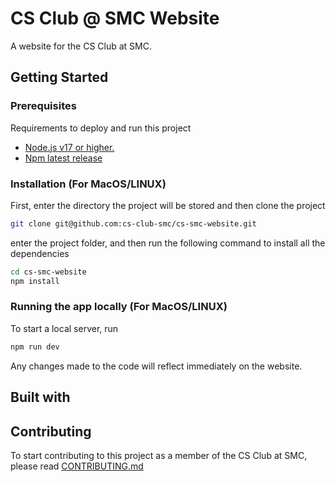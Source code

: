 # CS Club @ SMC Website
A website for the CS Club at SMC.

## Getting Started
### Prerequisites
Requirements to deploy and run this project
- [Node.js v17 or higher.](https://nodejs.org/en/about/previous-releases)
- [Npm latest release](https://www.npmjs.com/)

### Installation (For MacOS/LINUX)
First, enter the directory the project will be stored and then clone the project
```BASH
git clone git@github.com:cs-club-smc/cs-smc-website.git
```

enter the project folder, and then run the following command to install all the dependencies
```BASH
cd cs-smc-website
npm install
```

### Running the app locally (For MacOS/LINUX)
To start a local server, run
```bash
npm run dev
```

Any changes made to the code will reflect immediately on the website.

## Built with


## Contributing
To start contributing to this project as a member of the CS Club at SMC, please read [CONTRIBUTING.md](./CONTRIBUTING.md)